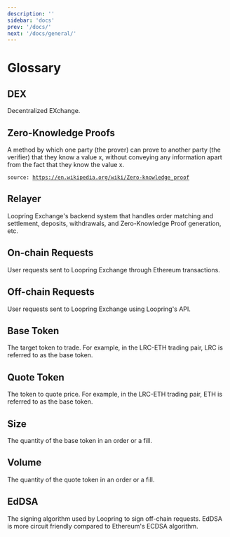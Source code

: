 ```yaml
---
description: ''
sidebar: 'docs'
prev: '/docs/'
next: '/docs/general/'
---
```



# Glossary

## DEX

Decentralized EXchange.

## Zero-Knowledge Proofs

A method by which one party (the prover) can prove to another party (the verifier) that they know a value x, without conveying any information apart from the fact that they know the value x.

   <code>source: https://en.wikipedia.org/wiki/Zero-knowledge_proof 
</code>

## Relayer

Loopring Exchange's backend system that handles order matching and settlement, deposits, withdrawals, and Zero-Knowledge Proof generation, etc.

## On-chain Requests

User requests sent to Loopring Exchange through Ethereum transactions.

## Off-chain Requests

User requests sent to Loopring Exchange using Loopring's API.

## Base Token

The target token to trade. For example, in the LRC-ETH trading pair, LRC is referred to as the base token.

## Quote Token

The token to quote price. For example, in the LRC-ETH trading pair, ETH is referred to as the base token.

## Size

The quantity of the base token in an order or a fill.

## Volume

The quantity of the quote token in an order or a fill.

## EdDSA

The signing algorithm used by Loopring to sign off-chain requests. EdDSA is more circuit friendly compared to Ethereum's ECDSA algorithm.
